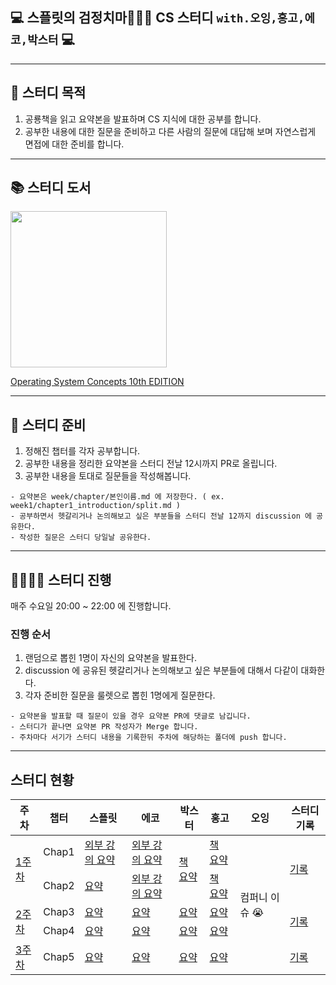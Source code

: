## 💻 스플릿의 검정치마🤦🏻‍♂️ CS 스터디 `with.오잉,홍고,에코,박스터` 💻

---

## 🚀 스터디 목적

1. 공룡책을 읽고 요약본을 발표하며 CS 지식에 대한 공부를 합니다.
2. 공부한 내용에 대한 질문을 준비하고 다른 사람의 질문에 대답해 보며 자연스럽게 면접에 대한 준비를 합니다.

---

## 📚 스터디 도서

<image src="https://contents.kyobobook.co.kr/sih/fit-in/458x0/pdt/9791185475578.jpg" width=250/>

[Operating System Concepts 10th EDITION](https://product.kyobobook.co.kr/detail/S000001868743)

---

## 📖 스터디 준비

1. 정해진 챕터를 각자 공부합니다.
2. 공부한 내용을 정리한 요약본을 스터디 전날 12시까지 PR로 올립니다.
3. 공부한 내용을 토대로 질문들을 작성해봅니다.

```text
- 요약본은 week/chapter/본인이름.md 에 저장한다. ( ex. week1/chapter1_introduction/split.md )
- 공부하면서 헷갈리거나 논의해보고 싶은 부분들을 스터디 전날 12까지 discussion 에 공유한다.
- 작성한 질문은 스터디 당일날 공유한다.
```

---

## 👩‍👩‍👧‍👦 스터디 진행

매주 수요일 20:00 ~ 22:00 에 진행합니다.

### 진행 순서

1. 랜덤으로 뽑힌 1명이 자신의 요약본을 발표한다.
2. discussion 에 공유된 헷갈리거나 논의해보고 싶은 부분들에 대해서 다같이 대화한다.
3. 각자 준비한 질문을 룰렛으로 뽑힌 1명에게 질문한다.

```text
- 요약본을 발표할 때 질문이 있을 경우 요약본 PR에 댓글로 남깁니다.
- 스터디가 끝나면 요약본 PR 작성자가 Merge 합니다.
- 주차마다 서기가 스터디 내용을 기록한뒤 주차에 해당하는 폴더에 push 합니다.
```

---

## 스터디 현황
<table>
  <thead>
    <tr>
      <th>주차</th>
      <th>챕터</th>
      <th>스플릿</th>
      <th>에코</th>
      <th>박스터</th>
      <th>홍고</th>
      <th>오잉</th>
      <th>스터디 기록</th>
    </tr>
  </thead>
  <tbody>
    <tr>
      <td rowspan="2"><a href="https://github.com/splitCoding/CS-Study/issues/1">1주차</a></td>
      <td>Chap1</td>
      <td><a href="week1/chapter1_introduction/split.md">외부 강의 요약</a></td>
      <td><a href="week1/chapter1_introduction/echo.md">외부 강의 요약</a></td>
      <td rowspan="2"><a href="week1/chatper2_Operating-System-Structures/boxster.md">책 요약</a></td>
      <td><a href="week1/chapter1_introduction/hongo.md">책 요약</a></td>
      <td rowspan="6">컴퍼니 이슈 😭</td>
      <td rowspan="2"><a href="week1/study.md">기록</a></td>
    </tr>
    <tr>
      <td>Chap2</td>
      <td><a href="week1/chatper2_Operating-System-Structures/split.md">요약</a></td>
      <td><a href="week1/chatper2_Operating-System-Structures/echo.md">외부 강의 요약</a></td>
      <td><a href="week1/chatper2_Operating-System-Structures/hongo.md">책 요약</a></td>
    </tr>
    <tr>
      <td rowspan="2"><a href="https://github.com/splitCoding/CS-Study/issues/8">2주차</a></td>
      <td>Chap3</td>
      <td><a href="week2/chapter3_Process/split.md">요약</a></td>
      <td><a href="week2/chapter3_Process/echo.md">요약</a></td>
      <td><a href="week2/chapter3_Process/boxster.md">요약</a></td>
      <td><a href="week2/chapter3_Process/hongo.md">요약</a></td>
      <td rowspan="2"><a href="week2/study.md">기록</a></td>
    </tr>
    <tr>
      <td>Chap4</td>
      <td><a href="week2/chapter4_Threads&Concurrency/split.md">요약</a></td>
      <td><a href="week2/chapter4_Threads&Concurrency/echo.md">요약</a></td>
      <td><a href="week2/chapter4_Threads&Concurrency/boxster.md">요약</a></td>
      <td><a href="week2/chapter4_Threads&Concurrency/hongo.md">요약</a></td>
    </tr>
    <tr>
      <td><a href="https://github.com/splitCoding/CS-Study/issues/8">3주차</a></td>
      <td>Chap5</td>
      <td><a href="week3/chapter5_CPU_scheduling/split.md">요약</a></td>
      <td><a href="week3/chapter5_CPU_scheduling/echo.md">요약</a></td>
      <td><a href="week3/chapter5_CPU_scheduling/boxster.md">요약</a></td>
      <td><a href="week3/chapter5_CPU_scheduling/hongo.md">요약</a></td>
      <td><a href="week3/study.md">기록</a></td>
    </tr>
  </tbody>
</table>


